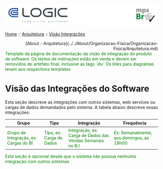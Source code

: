 ![Cabecalho](../../Index-Anexos/Cabecalho.png)

[Home](../../Index.md) :: [Arquitetura](../Arquitetura-Index.md) :: [Visão Integrações](Integracao.md)

<div align="right"> [About - Arquitetura](../../About/Organizacao-Fisica/Organizacao-Fisica/Arquitetura.md) </div>

<div style="color:green">
  Template da página de documentação da visão de integração do produto de software. Os textos de instruções estão em verde e devem ser removidos do artefato final, inclusive as tags `div`
  Os links para diagramas levam aos respectivos templates
</div>

# Visão das Integrações do Software

Esta seção descreve as integrações com outros sistemas, web services ou cargas de dados demandados pelo sistema. A tabela abaixo descreve essas integrações:

| Grupo                                                                | Tipo                                                    | Integração                                                                                | Frequência                                                              |
|----------------------------------------------------------------------|---------------------------------------------------------|-------------------------------------------------------------------------------------------|-------------------------------------------------------------------------|
| <div style="color:green">Grupo de Integração, ex: Cargas do BI</div> | <div style="color:green">Tipo, ex: Carga de Dados</div> | <div style="color:green">Integração, ex: Carga de Dados das Vendas Semanais no B.I.</div> | <div style="color:green">Ex: Semanalmente, aos domingos, as 19h00</div> |


<div style="color:green"> Esta seção é opcional desde que o sistema não possua nenhuma integração com outros sistemas </div>
